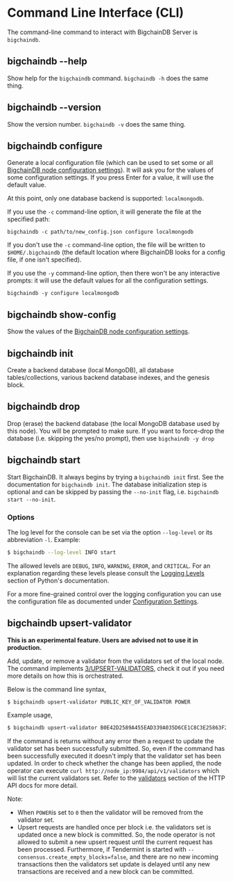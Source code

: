 # Command Line Interface (CLI)

The command-line command to interact with BigchainDB Server is `bigchaindb`.


## bigchaindb \-\-help

Show help for the `bigchaindb` command. `bigchaindb -h` does the same thing.


## bigchaindb \-\-version

Show the version number. `bigchaindb -v` does the same thing.


## bigchaindb configure

Generate a local configuration file (which can be used to set some or all [BigchainDB node configuration settings](configuration.html)). It will ask you for the values of some configuration settings.
If you press Enter for a value, it will use the default value.

At this point, only one database backend is supported: `localmongodb`.

If you use the `-c` command-line option, it will generate the file at the specified path:
```text
bigchaindb -c path/to/new_config.json configure localmongodb
```

If you don't use the `-c` command-line option, the file will be written to `$HOME/.bigchaindb` (the default location where BigchainDB looks for a config file, if one isn't specified).

If you use the `-y` command-line option, then there won't be any interactive prompts: it will use the default values for all the configuration settings.
```text
bigchaindb -y configure localmongodb
```


## bigchaindb show-config

Show the values of the [BigchainDB node configuration settings](configuration.html).


## bigchaindb init

Create a backend database (local MongoDB), all database tables/collections,
various backend database indexes, and the genesis block.


## bigchaindb drop

Drop (erase) the backend database (the local MongoDB database used by this node).
You will be prompted to make sure.
If you want to force-drop the database (i.e. skipping the yes/no prompt), then use `bigchaindb -y drop`


## bigchaindb start

Start BigchainDB. It always begins by trying a `bigchaindb init` first. See the documentation for `bigchaindb init`.
The database initialization step is optional and can be skipped by passing the `--no-init` flag, i.e. `bigchaindb start --no-init`.

### Options

The log level for the console can be set via the option `--log-level` or its
abbreviation `-l`. Example:

```bash
$ bigchaindb --log-level INFO start
```

The allowed levels are `DEBUG`, `INFO`, `WARNING`, `ERROR`, and `CRITICAL`.
For an explanation regarding these levels please consult the
[Logging Levels](https://docs.python.org/3.6/library/logging.html#levels)
section of Python's documentation.

For a more fine-grained control over the logging configuration you can use the
configuration file as documented under
[Configuration Settings](configuration.html).


## bigchaindb upsert-validator

**This is an experimental feature. Users are advised not to use it in production.**


Add, update, or remove a validator from the validators set of the local node. The command implements [3/UPSERT-VALIDATORS](https://github.com/bigchaindb/BEPs/tree/master/3), check it out if you need more details on how this is orchestrated.

Below is the command line syntax,

```bash
$ bigchaindb upsert-validator PUBLIC_KEY_OF_VALIDATOR POWER
```

Example usage,

```bash
$ bigchaindb upsert-validator B0E42D2589A455EAD339A035D6CE1C8C3E25863F268120AA0162AD7D003A4014 10
```

If the command is returns without any error then a request to update the validator set has been successfully submitted. So, even if the command has been successfully executed it doesn't imply that the validator set has been updated. In order to check whether the change has been applied, the node operator can execute `curl http://node_ip:9984/api/v1/validators` which will list the current validators set. Refer to the [validators](/http-client-server-api.html#validators) section of the HTTP API docs for more detail.

Note:
- When `POWER`is set to `0` then the validator will be removed from the validator set.
- Upsert requests are handled once per block i.e. the validators set is updated once a new block is committed. So, the node operator is not allowed to submit a new upsert request until the current request has been processed. Furthermore, if Tendermint is started with `--consensus.create_empty_blocks=false`, and there are no new incoming transactions then the validators set update is delayed until any new transactions are received and a new block can be committed.

